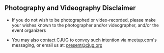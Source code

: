 ## Photography and Videography Disclaimer

 * If you do not wish to be photographed or video-recorded, please make your wishes known to the photographer and/or videographer, and/or the event organizers

 * You may also contact CJUG to convey such intention via meetup.com's messaging, or email us at: present@cjug.org
